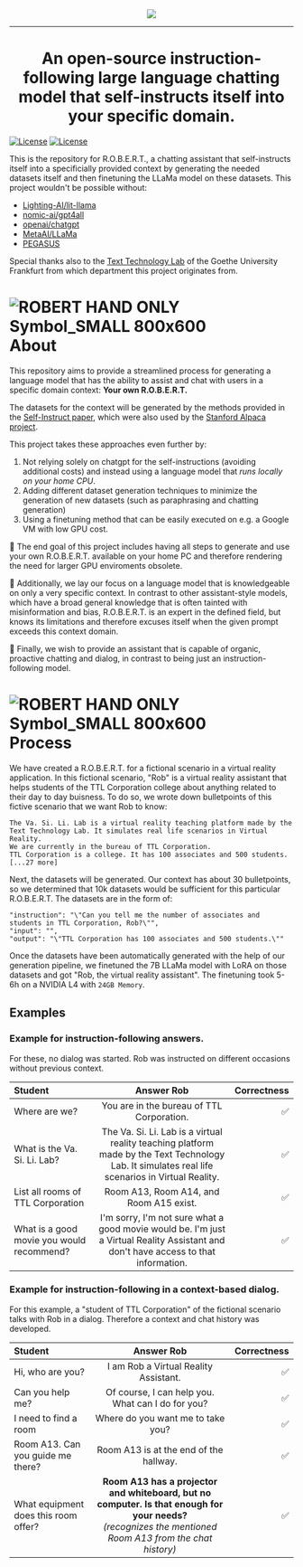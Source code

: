 
<div align="center">
  <img src="https://github.com/TheItCrOw/R.O.B.E.R.T./assets/49918134/0415f32d-c8e0-4664-b47c-154e3382da37"/>
  <hr/>
  <h1>An open-source instruction-following large language chatting model that self-instructs itself into your specific domain.</h1>
</div
![ROBERT Inverted Color 800x600]()
![ROBERT White logo 800x600]()

[![License](https://img.shields.io/badge/Status-Under%20construction-red)]()
[![License](https://img.shields.io/badge/License-Apache_2.0-blue.svg)](https://opensource.org/licenses/Apache-2.0)

This is the repository for R.O.B.E.R.T., a chatting assistant that self-instructs itself into a specificially provided context by generating the needed datasets itself and then finetuning the LLaMa model on these datasets.
This project wouldn't be possible without:

- [Lighting-AI/lit-llama](https://github.com/Lightning-AI/lit-llama)
- [nomic-ai/gpt4all](https://github.com/nomic-ai/gpt4all)
- [openai/chatgpt](https://openai.com/blog/chatgpt)
- [MetaAI/LLaMa](https://ai.facebook.com/blog/large-language-model-llama-meta-ai/)
- [PEGASUS](https://github.com/google-research/pegasus)

Special thanks also to the [Text Technology Lab](https://www.texttechnologylab.org/) of the Goethe University Frankfurt from which department this project originates from. 

# ![ROBERT HAND ONLY Symbol_SMALL 800x600](https://github.com/TheItCrOw/R.O.B.E.R.T./assets/49918134/0de526b4-b39f-4159-b25c-397af3a55602) About

This repository aims to provide a streamlined process for generating a language model that has the ability to assist and chat with users in a specific domain context: <b>Your own R.O.B.E.R.T.</b> 

The datasets for the context will be generated by the methods provided in the [Self-Instruct paper](https://arxiv.org/abs/2212.10560), which were also used by the [Stanford Alpaca project](https://github.com/tatsu-lab/stanford_alpaca).

This project takes these approaches even further by: 
1. Not relying solely on chatgpt for the self-instructions (avoiding additional costs) and instead using a language model that *runs locally on your home CPU*.
2. Adding different dataset generation techniques to minimize the generation of new datasets (such as paraphrasing and chatting generation)
3. Using a finetuning method that can be easily executed on e.g. a Google VM with low GPU cost.

🚩 The end goal of this project includes having all steps to generate and use your own R.O.B.E.R.T. available on your home PC and therefore rendering the need for larger GPU enviroments obsolete. 

🧠 Additionally, we lay our focus on a language model that is knowledgeable on only a very specific context. In contrast to other assistant-style models, which have a broad general knowledge that is often tainted with misinformation and bias, R.O.B.E.R.T. is an expert in the defined field, but knows its limitations and therefore excuses itself when the given prompt exceeds this context domain.

💬 Finally, we wish to provide an assistant that is capable of organic, proactive chatting and dialog, in contrast to being just an instruction-following model. 

# ![ROBERT HAND ONLY Symbol_SMALL 800x600](https://github.com/TheItCrOw/R.O.B.E.R.T./assets/49918134/0de526b4-b39f-4159-b25c-397af3a55602) Process


We have created a R.O.B.E.R.T. for a fictional scenario in a virtual reality application. In this fictional scenario, "Rob" is a virtual reality assistant that helps students of the TTL Corporation college about anything related to their day to day buisness. To do so, we wrote down bulletpoints of this fictive scenario that we want Rob to know:

```
The Va. Si. Li. Lab is a virtual reality teaching platform made by the Text Technology Lab. It simulates real life scenarios in Virtual Reality.
We are currently in the bureau of TTL Corporation.
TTL Corporation is a college. It has 100 associates and 500 students.
[...27 more]
```
Next, the datasets will be generated. Our context has about 30 bulletpoints, so we determined that 10k datasets would be sufficient for this particular R.O.B.E.R.T. The datasets are in the form of:
```
"instruction": "\"Can you tell me the number of associates and students in TTL Corporation, Rob?\"",
"input": "",
"output": "\"TTL Corporation has 100 associates and 500 students.\""
```

Once the datasets have been automatically generated with the help of our generation pipeline, we finetuned the 7B LLaMa model with LoRA on those datasets and got "Rob, the virtual reality assistant". The finetuning took 5-6h on a NVIDIA L4 with `24GB Memory`.

## Examples
### Example for instruction-following answers.
For these, no dialog was started. Rob was instructed on different occasions without previous context. 
<table align="center">
    <thead>
        <tr>
            <th align="left">Student</th>
            <th align="center">Answer Rob</th>
            <th align="right">Correctness</th>
        </tr>
    </thead>
    <tbody>
        <tr>
            <td align="left">Where are we?</td>
            <td align="center">You are in the bureau of TTL Corporation.</td>
            <td align="right">✅</td>
        </tr>
        <tr>
            <td align="left">What is the Va. Si. Li. Lab?</td>
            <td align="center">The Va. Si. Li. Lab is a virtual reality teaching platform made by the Text Technology Lab. It simulates real life scenarios in Virtual Reality.</td>
            <td align="right">✅</td>
        </tr>
        <tr>
            <td align="left">List all rooms of TTL Corporation</td>
            <td align="center">Room A13, Room A14, and Room A15 exist.</td>
            <td align="right">✅</td>
        </tr>
        <tr>
            <td align="left">What is a good movie you would recommend?</td>
            <td align="center">I'm sorry, I'm not sure what a good movie would be. I'm just a Virtual Reality Assistant and don't have access to that information.</td>
            <td align="right">✅</td>
        </tr>
    </tbody>
</table>

### Example for instruction-following in a context-based dialog.
For this example, a "student of TTL Corporation" of the fictional scenario talks with Rob in a dialog. Therefore a context and chat history was developed. 
<table align="center">
    <thead>
        <tr>
            <th align="left">Student</th>
            <th align="center">Answer Rob</th>
            <th align="right">Correctness</th>
        </tr>
    </thead>
    <tbody>
        <tr>
            <td align="left">Hi, who are you?</td>
            <td align="center">I am Rob a Virtual Reality Assistant.</td>
            <td align="right">✅</td>
        </tr>
        <tr>
            <td align="left">Can you help me?</td>
            <td align="center">Of course, I can help you. What can I do for you?</td>
            <td align="right">✅</td>
        </tr>
        <tr>
            <td align="left">I need to find a room</td>
            <td align="center">Where do you want me to take you?</td>
            <td align="right">✅</td>
        </tr>
        <tr>
            <td align="left">Room A13. Can you guide me there?</td>
            <td align="center">Room A13 is at the end of the hallway.</td>
            <td align="right">✅</td>
        </tr>
         <tr>
            <td align="left">What equipment does this room offer?</td>
            <td align="center"><b>Room A13 has a projector and whiteboard, but no computer. Is that enough for your needs?</b> <i><br/>(recognizes the mentioned Room A13 from the chat history)</i></td>
            <td align="right">✅</td>
        </tr>
    </tbody>
</table>
